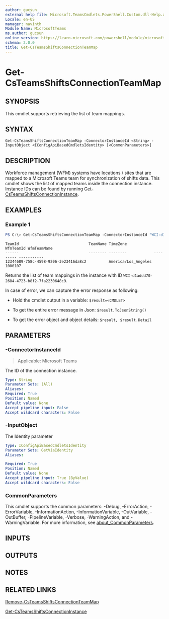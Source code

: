 ```yaml
---
author: gucsun
external help file: Microsoft.TeamsCmdlets.PowerShell.Custom.dll-Help.xml
Locale: en-US
manager: navinth
Module Name: MicrosoftTeams
ms.author: gucsun
online version: https://learn.microsoft.com/powershell/module/microsoftteams/get-csteamsshiftsconnectionteammap
schema: 2.0.0
title: Get-CsTeamsShiftsConnectionTeamMap
---
```


# Get-CsTeamsShiftsConnectionTeamMap

## SYNOPSIS

This cmdlet supports retrieving the list of team mappings.

## SYNTAX

```
Get-CsTeamsShiftsConnectionTeamMap -ConnectorInstanceId <String> -InputObject <IConfigApiBasedCmdletsIdentity> [<CommonParameters>]
```

## DESCRIPTION

Workforce management (WFM) systems have locations / sites that are mapped to a Microsoft Teams team for synchronization of shifts data.  This cmdlet shows the list of mapped teams inside the connection instance. Instance IDs can be found by running [Get-CsTeamsShiftsConnectionInstance](https://learn.microsoft.com/powershell/module/microsoftteams/get-csteamsshiftsconnectioninstance).

## EXAMPLES

### Example 1
```powershell
PS C:\> Get-CsTeamsShiftsConnectionTeamMap -ConnectorInstanceId "WCI-d1addd70-2684-4723-b8f2-7fa2230648c9"
```
```output
TeamId                               TeamName TimeZone            WfmTeamId WfmTeamName
------                               -------- --------            --------- -----------
12344689-758c-4598-9206-3e23416da8c2          America/Los_Angeles 1000107
```

Returns the list of team mappings in the instance with ID `WCI-d1addd70-2684-4723-b8f2-7fa2230648c9`.

In case of error, we can capture the error response as following:

* Hold the cmdlet output in a variable: `$result=<CMDLET>`

* To get the entire error message in Json: `$result.ToJsonString()`

* To get the error object and object details: `$result, $result.Detail`

## PARAMETERS

### -ConnectorInstanceId

> Applicable: Microsoft Teams

The ID of the connection instance.

```yaml
Type: String
Parameter Sets: (All)
Aliases:
Required: True
Position: Named
Default value: None
Accept pipeline input: False
Accept wildcard characters: False
```
### -InputObject
The Identity parameter

```yaml
Type: IConfigApiBasedCmdletsIdentity
Parameter Sets: GetViaIdentity
Aliases:

Required: True
Position: Named
Default value: None
Accept pipeline input: True (ByValue)
Accept wildcard characters: False
```

### CommonParameters
This cmdlet supports the common parameters: -Debug, -ErrorAction, -ErrorVariable, -InformationAction, -InformationVariable, -OutVariable, -OutBuffer, -PipelineVariable, -Verbose, -WarningAction, and -WarningVariable. For more information, see [about_CommonParameters](https://go.microsoft.com/fwlink/?LinkID=113216).

## INPUTS

## OUTPUTS

## NOTES

## RELATED LINKS

[Remove-CsTeamsShiftsConnectionTeamMap](https://learn.microsoft.com/powershell/module/microsoftteams/remove-csteamsshiftsconnectionteammap)

[Get-CsTeamsShiftsConnectionInstance](https://learn.microsoft.com/powershell/module/microsoftteams/get-csteamsshiftsconnectioninstance)
